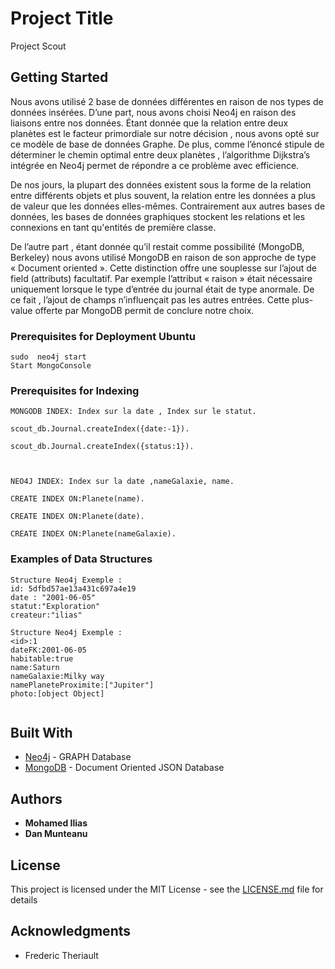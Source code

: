 # Project Title

Project Scout

## Getting Started

Nous avons utilisé 2 base de données différentes en raison de nos  types de données insérées. D’une part, nous avons choisi Neo4j en raison des liaisons entre nos données. Étant donnée que la relation entre deux planètes  est le facteur  primordiale  sur notre décision , nous avons opté sur ce modèle de base de données Graphe. De plus, comme l’énoncé stipule de déterminer le chemin optimal entre deux planètes , l’algorithme Dijkstra’s  intégrée en Neo4j permet de répondre a ce problème avec efficience. 

De nos jours, la plupart des données existent sous la forme de la relation entre différents objets et plus souvent, la relation entre les données a plus de valeur que les données elles-mêmes. Contrairement aux autres bases de données, les bases de données graphiques stockent les relations et les connexions en tant qu'entités de première classe.


De l’autre part , étant donnée qu’il restait comme possibilité (MongoDB, Berkeley) nous avons utilisé MongoDB en raison de son approche de type « Document oriented ». Cette distinction offre une souplesse sur l’ajout de field (attributs) facultatif. Par exemple l’attribut « raison » était nécessaire uniquement lorsque le type d’entrée du journal était  de type anormale. De ce fait , l’ajout de champs n’influençait pas les autres entrées.  Cette plus-value offerte par MongoDB permit de conclure notre choix. 

### Prerequisites for Deployment Ubuntu


```
sudo  neo4j start
Start MongoConsole
```

### Prerequisites for Indexing


```
MONGODB INDEX: Index sur la date , Index sur le statut.

scout_db.Journal.createIndex({date:-1}).

scout_db.Journal.createIndex({status:1}).



NEO4J INDEX: Index sur la date ,nameGalaxie, name.

CREATE INDEX ON:Planete(name).

CREATE INDEX ON:Planete(date).

CREATE INDEX ON:Planete(nameGalaxie).

```
### Examples of Data Structures


```
Structure Neo4j Exemple :
id: 5dfbd57ae13a431c697a4e19
date : "2001-06-05"
statut:"Exploration"
createur:"ilias"

Structure Neo4j Exemple :
<id>:1 
dateFK:2001-06-05
habitable:true
name:Saturn
nameGalaxie:Milky way
namePlaneteProximite:["Jupiter"]
photo:[object Object]


```

## Built With

* [Neo4j](https://neo4j.com) - GRAPH Database
* [MongoDB](https://www.mongodb.com/) - Document Oriented  JSON Database


## Authors

* **Mohamed Ilias** 
* **Dan Munteanu**

## License

This project is licensed under the MIT License - see the [LICENSE.md](LICENSE.md) file for details

## Acknowledgments

*  Frederic Theriault
